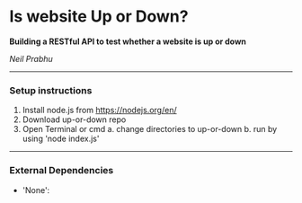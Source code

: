 # Is website Up or Down?

**Building a RESTful API to test whether a website is up or down**

*Neil Prabhu*

***
### Setup instructions

1. Install node.js from https://nodejs.org/en/
2. Download up-or-down repo
3. Open Terminal or cmd
  a. change directories to up-or-down
  b. run by using 'node index.js'
***

### External Dependencies
  - 'None':
